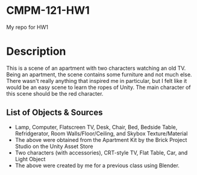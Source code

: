 # CMPM-121-HW1
My repo for HW1

# Description

This is a scene of an apartment with two characters watching an old TV. Being an apartment, the scene contains some furniture and not much else. There wasn't really anything that inspired me in particular, but I felt like it would be an easy scene to learn the ropes of Unity. The main character of this scene should be the red character.

## List of Objects & Sources

- Lamp, Computer, Flatscreen TV, Desk, Chair, Bed, Bedside Table, Refridgerator, Room Walls/Floor/Ceiling, and Skybox Texture/Material
- The above were obtained from the Apartment Kit by the Brick Project Studio on the Unity Asset Store
- Two characters (with accessories), CRT-style TV, Flat Table, Car, and Light Object
- The above were created by me for a previous class using Blender.
